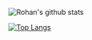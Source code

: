 ![Rohan's github stats](https://github-readme-stats.vercel.app/api?username=lambrohan&show_icons=true&theme=vue)

[![Top Langs](https://github-readme-stats.vercel.app/api/top-langs/?username=lambrohan&hide=css)](https://github.com/anuraghazra/github-readme-stats)


